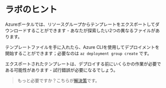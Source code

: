 # ラボのヒント

Azureポータルでは、リソースグループからテンプレートをエクスポートしてダウンロードすることができます - あなたが探索したい2つの異なるファイルがあります。

テンプレートファイルを手に入れたら、Azure CLIを使用してデプロイメントを開始することができます；必要なのは `az deployment group create` です。

エクスポートされたテンプレートは、デプロイする前にいくらかの作業が必要である可能性があります - 試行錯誤が必要になるでしょう。

> もっと必要ですか？こちらが[解決策](solution_jp.md)です。
